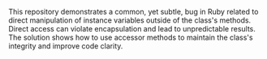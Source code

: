This repository demonstrates a common, yet subtle, bug in Ruby related to direct manipulation of instance variables outside of the class's methods.  Direct access can violate encapsulation and lead to unpredictable results. The solution shows how to use accessor methods to maintain the class's integrity and improve code clarity.